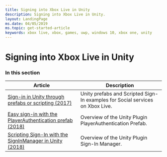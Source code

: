 ```yaml
---
title: Signing into Xbox Live in Unity
description: Signing into Xbox Live in Unity.
layout: LandingPage
ms.date: 04/05/2019
ms.topic: get-started-article
keywords: xbox live, xbox, games, uwp, windows 10, xbox one, unity
---
```


# Signing into Xbox Live in Unity


### In this section

| Article | Description |
|---------|-------------|
| [Sign-in in Unity through prefabs or scripting (2017)](get-started-with-creators/unity-prefabs-and-sign-in.md) | Unity prefabs and Scripted Sign-In examples for Social services on Xbox Live. |
| [Easy sign-in with the PlayerAuthentication prefab (2018)](get-started-with-creators/playerauthentication-prefab-sign-in.md) | Overview of the Unity Plugin PlayerAuthentication Prefab. |
| [Scripting Sign-In with the SignInManager in Unity (2018)](get-started-with-creators/sign-in-manager.md) | Overview of the Unity Plugin Sign-In Manager. |
